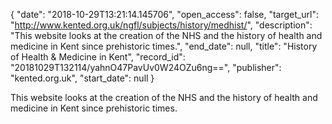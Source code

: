 {
  "date": "2018-10-29T13:21:14.145706", 
  "open_access": false, 
  "target_url": "http://www.kented.org.uk/ngfl/subjects/history/medhist/", 
  "description": "This website looks at the creation of the NHS and the history of health and medicine in Kent since prehistoric times.", 
  "end_date": null, 
  "title": "History of Health & Medicine in Kent", 
  "record_id": "20181029T132114/yahnO47PavUv0W24OZu6ng==", 
  "publisher": "kented.org.uk", 
  "start_date": null
}

This website looks at the creation of the NHS and the history of health and medicine in Kent since prehistoric times.